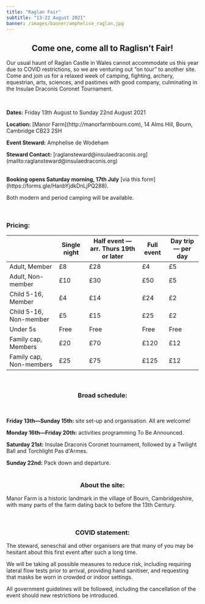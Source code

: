 ```yaml
---
title: "Raglan Fair"
subtitle: "13-22 August 2021"
banner: /images/banner/amphelise_raglan.jpg
---
```

<h2 style="text-align:center;">
Come one, come all to Raglisn't Fair!</h3> 

<p>Our usual haunt of Raglan Castle in Wales cannot accommodate us this year due to COVID restrictions, so we are venturing out “on tour” to another site. Come and join us for a relaxed week of camping, fighting, archery, equestrian, arts, sciences, and pastimes with good company, culminating in the Insulae Draconis Coronet Tournament.</p>
<br>
<p><b>Dates:</b> Friday 13th August to Sunday 22nd August 2021<br>
<p><b>Location:</b> [Manor Farm](http://manorfarmbourn.com), 14 Alms Hill, Bourn, Cambridge CB23 2SH<br>
<p><b>Event Steward:</b> Amphelise de Wodeham<br>
<p><b>Steward Contact:</b> [raglansteward@insulaedraconis.org](mailto:raglansteward@insulaedraconis.org)
<br>
<br>
<p><b>Booking opens Saturday morning, 17th July</b> [via this form](https://forms.gle/HanbYjdkDnLjPQ288).</p>
<p>Both modern and period camping will be available.</p>
<br>
<h3 style="text-align:left;">Pricing:</h4>

|        | Single night | Half event — arr. Thurs 19th or later | Full event | Day trip — per day |
| ------ | ------ | ------ | ------ | ------ |
| Adult, Member | £8 | £28 | £4 | £5 |
| Adult, Non-member | £10 | £30 | £50 | £5 |
| Child 5-16, Member | £4 | £14 | £24 | £2 |
| Child 5-16, Non-member | £5 | £15 | £25 | £2 |
| Under 5s | Free | Free | Free | Free |
| Family cap, Members | £20 | £70 | £120 | £12 |
| Family cap, Non-members | £25 | £75 | £125 | £12 |
<br>
<h3 style="text-align:center;">
Broad schedule:</h3>
<br>
<p><b>Friday 13th—Sunday 15th:</b> site set-up and organisation. All are welcome!<br>
<p><b>Monday 16th—Friday 20th:</b> activities programming To Be Announced.<br>
<p><b>Saturday 21st:</b> Insulae Draconis Coronet tournament, followed by a Twilight Ball and Torchlight Pas d'Armes.<br>
<p><b>Sunday 22nd:</b> Pack down and departure.
<br>
<br>
<h3 style="text-align:center;">
About the site:</h3>
<p>Manor Farm is a historic landmark in the village of Bourn, Cambridgeshire, with many parts of the farm dating back to before the 13th Century.</p>
<br>
<h3 style="text-align:center;">
COVID statement:</h3>
<p>The steward, seneschal and other organisers are that many of you may be hesitant about this first event after such a long time.</p>
<p>We will be taking all possible measures to reduce risk, including requiring lateral flow tests prior to arrival, providing hand sanitiser, and requesting that masks be worn in crowded or indoor settings.</p>
<p>All government guidelines will be followed, including the cancellation of the event should new restrictions be introduced.</p>
